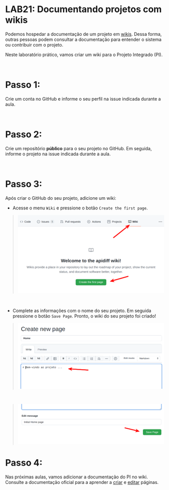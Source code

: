 # LAB21: Documentando projetos com wikis

Podemos hospedar a documentação de um projeto em [wikis](https://docs.github.com/pt/communities/documenting-your-project-with-wikis/about-wikis). Dessa forma, outras pessoas podem consultar a documentação para entender o sistema ou contribuir com o projeto.

Neste laboratório prático, vamos criar um wiki para o Projeto Integrado (PI).

</br>

# Passo 1:

Crie um conta no GitHub e informe o seu perfil na issue indicada durante a aula.

</br>

# Passo 2:

Crie um repositório __público__ para o seu projeto no GitHub. Em seguida, informe o projeto na issue indicada durante a aula.

</br>

# Passo 3:

Após criar o GitHub do seu projeto, adicione um wiki:

* Acesse o menu ``Wiki`` e pressione o botão ``Create the first page``.

> <img src="imagens/create_wiki.png"  width="600"/>

</br>

* Complete as informações com o nome do seu projeto. Em seguida pressione o botão ``Save Page``. Pronto, o wiki do seu projeto foi criado!

> <img src="imagens/wiki_first_page.png"  width="600"/>

</br>

> <img src="imagens/wiki_save_page.png"  width="600"/>



# Passo 4:

Nas próximas aulas, vamos adicionar a documentação do PI no wiki. Consulte a documentação oficial para a aprender a [criar](https://docs.github.com/pt/communities/documenting-your-project-with-wikis/adding-or-editing-wiki-pages) e [editar](https://docs.github.com/pt/communities/documenting-your-project-with-wikis/editing-wiki-content) páginas.

